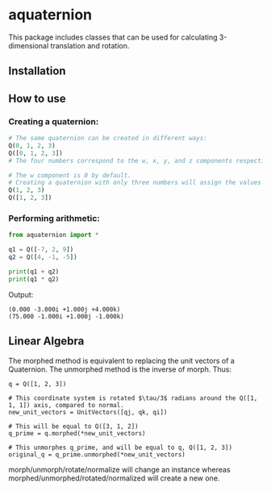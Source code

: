 # aquaternion
 
This package includes classes that can be used for calculating 3-dimensional translation and rotation.

## Installation

## How to use

### Creating a quaternion:
```python
# The same quaternion can be created in different ways:
Q(0, 1, 2, 3)
Q([0, 1, 2, 3])
# The four numbers correspond to the w, x, y, and z components respectively.

# The w component is 0 by default.
# Creating a quaternion with only three numbers will assign the values to the x, y, and z (imaginary) components.
Q(1, 2, 3)
Q([1, 2, 3])
```

### Performing arithmetic:
```python
from aquaternion import *

q1 = Q([-7, 2, 9])
q2 = Q([4, -1, -5])

print(q1 + q2)
print(q1 * q2)
```

Output:
```
(0.000 -3.000i +1.000j +4.000k)
(75.000 -1.000i +1.000j -1.000k)
```

## Linear Algebra
The morphed method is equivalent to replacing the unit vectors of a Quaternion.
The unmorphed method is the inverse of morph. Thus:
```
q = Q([1, 2, 3])

# This coordinate system is rotated $\tau/3$ radians around the Q([1, 1, 1]) axis, compared to normal.
new_unit_vectors = UnitVectors([qj, qk, qi])

# This will be equal to Q([3, 1, 2])
q_prime = q.morphed(*new_unit_vectors)

# This unmorphes q_prime, and will be equal to q, Q([1, 2, 3])
original_q = q_prime.unmorphed(*new_unit_vectors)
```
morph/unmorph/rotate/normalize will change an instance whereas morphed/unmorphed/rotated/normalized will create a new one.
